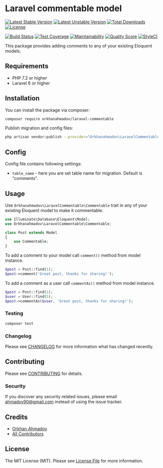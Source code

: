 # Laravel commentable model

[![Latest Stable Version](https://poser.pugx.org/orkhanahmadov/laravel-commentable/v/stable)](https://packagist.org/packages/orkhanahmadov/laravel-commentable)
[![Latest Unstable Version](https://poser.pugx.org/orkhanahmadov/laravel-commentable/v/unstable)](https://packagist.org/packages/orkhanahmadov/laravel-commentable)
[![Total Downloads](https://img.shields.io/packagist/dt/orkhanahmadov/laravel-commentable)](https://packagist.org/packages/orkhanahmadov/laravel-commentable)
[![License](https://img.shields.io/github/license/orkhanahmadov/laravel-commentable.svg)](https://github.com/orkhanahmadov/laravel-commentable/blob/master/LICENSE.md)

[![Build Status](https://img.shields.io/travis/orkhanahmadov/laravel-commentable.svg)](https://travis-ci.org/orkhanahmadov/laravel-commentable)
[![Test Coverage](https://api.codeclimate.com/v1/badges/a4872bcfe484d7cf613f/test_coverage)](https://codeclimate.com/github/orkhanahmadov/laravel-commentable/test_coverage)
[![Maintainability](https://api.codeclimate.com/v1/badges/a4872bcfe484d7cf613f/maintainability)](https://codeclimate.com/github/orkhanahmadov/laravel-commentable/maintainability)
[![Quality Score](https://img.shields.io/scrutinizer/g/orkhanahmadov/laravel-commentable.svg)](https://scrutinizer-ci.com/g/orkhanahmadov/laravel-commentable)
[![StyleCI](https://github.styleci.io/repos/219717468/shield?branch=master)](https://github.styleci.io/repos/219717468)

This package provides adding comments to any of your existing Eloquent models.

## Requirements

-   PHP 7.2 or higher
-   Laravel 6 or higher

## Installation

You can install the package via composer:

```bash
composer require orkhanahmadov/laravel-commentable
```

Publish migration and config files:

```bash
php artisan vendor:publish --provider="Orkhanahmadov\LaravelCommentable\LaravelCommentableServiceProvider"
```

## Config

Config file contains following settings:

-   `table_name` - here you are set table name for migration. Default is "comments".

## Usage

Use `Orkhanahmadov\LaravelCommentable\Commentable` trait in any of your existing Eloquent model to make it commentable.

```php
use Illuminate\Database\Eloquent\Model;
use Orkhanahmadov\LaravelCommentable\Commentable;

class Post extends Model
{
    use Commentable;
}
```

To add a comment to your model call `comment()` method from model instance.

```php
$post = Post::find(1);
$post->comment('Great post, thanks for sharing!');
```

To add a comment as a user call `commentAs()` method from model instance.

```php
$post = Post::find(1);
$user = User::find(5);
$post->commentAs($user, 'Great post, thanks for sharing!');
```

### Testing

```bash
composer test
```

### Changelog

Please see [CHANGELOG](CHANGELOG.md) for more information what has changed recently.

## Contributing

Please see [CONTRIBUTING](CONTRIBUTING.md) for details.

### Security

If you discover any security related issues, please email ahmadov90@gmail.com instead of using the issue tracker.

## Credits

-   [Orkhan Ahmadov](https://github.com/orkhanahmadov)
-   [All Contributors](../../contributors)

## License

The MIT License (MIT). Please see [License File](LICENSE.md) for more information.
